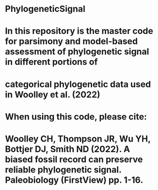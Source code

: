 # PhylogeneticSignal
# In this repository is the master code for parsimony and model-based assessment of phylogenetic signal in different portions of
# categorical phylogenetic data used in Woolley et al. (2022)

# When using this code, please cite: 
# Woolley CH, Thompson JR, Wu YH, Bottjer DJ, Smith ND (2022). A biased fossil record can preserve reliable phylogenetic signal. Paleobiology (FirstView) pp. 1-16.
